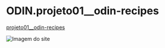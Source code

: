 # ODIN.projeto01__odin-recipes

[projeto01__odin-recipes](https://flx-lander7.github.io/ODIN.projeto01__odin-recipes/ )

![Imagem do site](https://raw.githubusercontent.com/flx-lander7/ODIN.projeto01__odin-recipes/main/Screenshot%202022-05-13%20at%2017-29-16%20projeto01__OdinReceitas.png)
